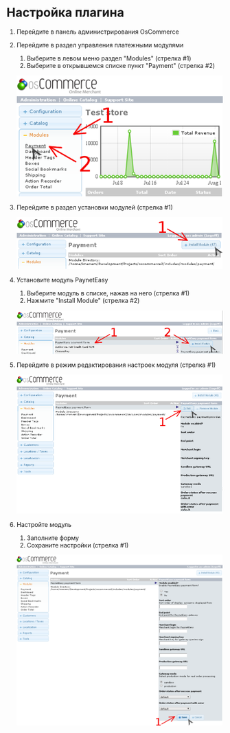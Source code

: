 # Настройка плагина

1. Перейдите в панель администрирования OsCommerce
2. Перейдите в раздел управления платежными модулями
    1. Выберите в левом меню раздел "Modules" (стрелка #1)
    2. Выберите в открывшемся списке пункт "Payment" (стрелка #2)

    ![go to payment modules](img/go_to_payment_modules.png)
2. Перейдите в раздел установки модулей (стрелка #1)

    ![go to modules list](img/go_to_modules_list.png)
3. Установите модуль PaynetEasy
    1. Выберите модуль в списке, нажав на него (стрелка #1)
    2. Нажмите "Install Module" (стрелка #2)

    ![install module](img/install_module.png)
4. Перейдите в режим редактирования настроек модуля (стрелка #1)

    ![go to edit form](img/go_to_edit_form.png)
5. Настройте модуль
    1. Заполните форму
    2. Сохраните настройки (стрелка #1)

    ![edit config](img/edit_config.png)
